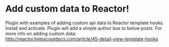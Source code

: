 Add custom data to Reactor!
===============

Plugin with examples of adding custom api data to Reactor template hooks. Install and activate. Plugin will add a simple author box to below posts. For more info on adding custom data: http://reactor.helpscoutdocs.com/article/45-detail-view-template-hooks
